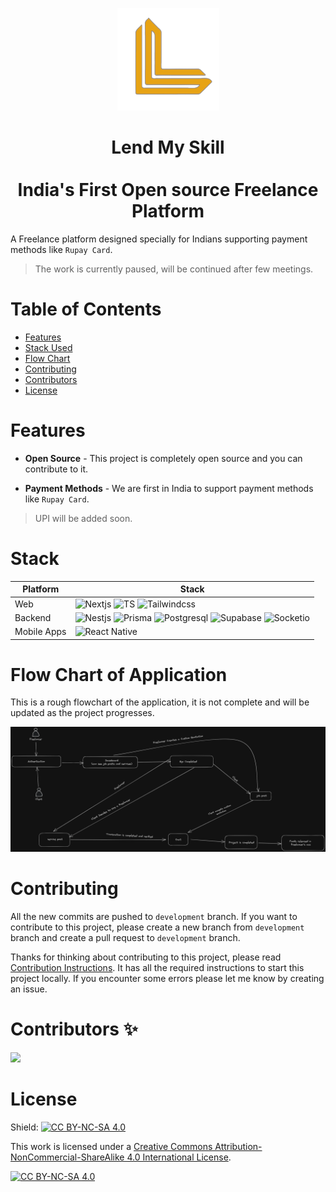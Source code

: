 <p align="center">
<img src="./assets/lms-logo.png" />
</p>

<h1 align="center">
 Lend My Skill <br/><br/>
  India's First Open source Freelance Platform
</h1>

A Freelance platform designed specially for Indians supporting payment methods like `Rupay Card`.

> The work is currently paused, will be continued after few meetings. 

# Table of Contents

- [Features](#features)
- [Stack Used](#stack)
- [Flow Chart](#flow-chart-of-application)
- [Contributing](#contributing)
- [Contributors](#contributors-)
- [License](#license)

# Features

- **Open Source** - This project is completely open source and you can contribute to it.

- **Payment Methods** - We are first in India to support payment methods like `Rupay Card`.
> UPI will be added soon.

# Stack

| Platform    | Stack                                                                                                                                                                                                                                                                                                                                                                                                                                                                                                                                                    |
| ----------- | -------------------------------------------------------------------------------------------------------------------------------------------------------------------------------------------------------------------------------------------------------------------------------------------------------------------------------------------------------------------------------------------------------------------------------------------------------------------------------------------------------------------------------------------------------- |
| Web         | ![Nextjs](https://img.shields.io/badge/next.js-000000?style=for-the-badge&logo=nextdotjs&logoColor=white) ![TS](https://img.shields.io/badge/TypeScript-007ACC?style=for-the-badge&logo=typescript&logoColor=white) ![Tailwindcss](https://img.shields.io/badge/Tailwind_CSS-38B2AC?style=for-the-badge&logo=tailwind-css&logoColor=white)                                                                                                                                                                                                               |
| Backend     | ![Nestjs](https://img.shields.io/badge/nestjs-E0234E?style=for-the-badge&logo=nestjs&logoColor=white) ![Prisma](https://img.shields.io/badge/Prisma-3982CE?style=for-the-badge&logo=Prisma&logoColor=white) ![Postgresql](https://img.shields.io/badge/PostgreSQL-316192?style=for-the-badge&logo=postgresql&logoColor=white) ![Supabase](https://img.shields.io/badge/Supabase-181818?style=for-the-badge&logo=supabase&logoColor=white) ![Socketio](https://img.shields.io/badge/Socket.io-010101?&style=for-the-badge&logo=Socket.io&logoColor=white) |
| Mobile Apps | ![React Native](https://img.shields.io/badge/React%20Native-484d5b?style=for-the-badge&logo=React&logoColor=61dafb)                                                                                                                                                                                                                                                                                                                                                                                                                                
# Flow Chart of Application

This is a rough flowchart of the application, it is not complete and will be updated as the project progresses.

![Flow Chart](./assets/flowchart.png)

# Contributing

All the new commits are pushed to `development` branch. If you want to contribute to this project, please create a new branch from `development` branch and create a pull request to `development` branch.

Thanks for thinking about contributing to this project, please read [Contribution Instructions](/CONTRIBUTING.md). It has all the required instructions to start this project locally. If you encounter some errors please let me know by creating an issue.

# Contributors ✨

<a href="https://github.com/phantomknight287/lend-my-skill/graphs/contributors">
  <img src="https://contrib.rocks/image?repo=phantomknight287/lend-my-skill" />
</a>

# License

Shield: [![CC BY-NC-SA 4.0][cc-by-nc-sa-shield]][cc-by-nc-sa]

This work is licensed under a
[Creative Commons Attribution-NonCommercial-ShareAlike 4.0 International License][cc-by-nc-sa].

[![CC BY-NC-SA 4.0][cc-by-nc-sa-image]][cc-by-nc-sa]

[cc-by-nc-sa]: http://creativecommons.org/licenses/by-nc-sa/4.0/
[cc-by-nc-sa-image]: https://licensebuttons.net/l/by-nc-sa/4.0/88x31.png
[cc-by-nc-sa-shield]: https://img.shields.io/badge/License-CC%20BY--NC--SA%204.0-lightgrey.svg

